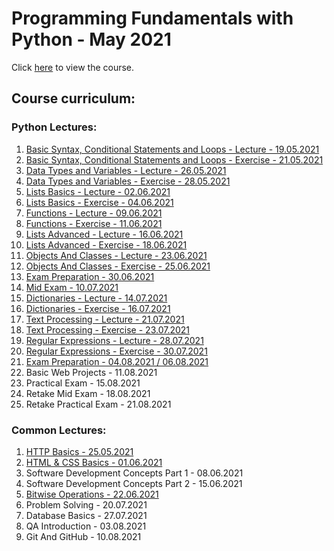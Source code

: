# Programming Fundamentals with Python - May 2021

Click [here](https://softuni.bg/trainings/3368/python-fundamentals-may-2021/internal) to view the course.

## Course curriculum:


### Python Lectures:

1. [Basic Syntax, Conditional Statements and Loops - Lecture - 19.05.2021](01.Basic%20Syntax,%20Conditional%20Statements%20and%20Loops)
2. [Basic Syntax, Conditional Statements and Loops - Exercise - 21.05.2021](02.Exercise%20-%20basic%20syntax%2C%20conditional%20statements%20and%20loops)
3. [Data Types and Variables - Lecture - 26.05.2021](04.%20Data%20Types%20and%20Variables)
4. [Data Types and Variables - Exercise - 28.05.2021](05.%20Exercise%20-%20Data%20Types%20and%20Variables)
5. [Lists Basics - Lecture - 02.06.2021](07.%20Lists%20Basics)
6. [Lists Basics - Exercise - 04.06.2021](08.%20Exercise%20-%20Lists%20Basics)
7. [Functions - Lecture - 09.06.2021](10.%20Functions)
8. [Functions - Exercise - 11.06.2021](11.%20Exercise%20-%20Functions)
9. [Lists Advanced - Lecture - 16.06.2021](13.%20Lists%20Advanced)
10. [Lists Advanced - Exercise - 18.06.2021](14.%20Exercise%20-%20List%20Advanced)
11. [Objects And Classes - Lecture - 23.06.2021](16.%20Objects%20and%20Classes)
12. [Objects And Classes - Exercise - 25.06.2021](17.%20Exercise%20-%20Objects%20and%20Classes)
13. [Exam Preparation - 30.06.2021](18.%20Mid%20Exam%20Preparation/)
14. [Mid Exam - 10.07.2021](19.%20Mid%20Exam)
15. [Dictionaries  - Lecture - 14.07.2021](20.%20Dictionaries)
16. [Dictionaries - Exercise - 16.07.2021](21.%20Exercise%20-%20Dictionaries)
17. [Text Processing - Lecture - 21.07.2021](22.%20Text%20Processing)
18. [Text Processing - Exercise - 23.07.2021](23.%20Exercise%20-%20Text%20Processing)
19. [Regular Expressions - Lecture - 28.07.2021](24.%20Regular%20Expressions)
20. [Regular Expressions - Exercise - 30.07.2021](25.%20Exercise%20-%20Regular%20Expressions)
21. [Exam Preparation - 04.08.2021 /  06.08.2021](26.%20Exam%20Preparation)
22. Basic Web Projects - 11.08.2021
23. Practical Exam - 15.08.2021
24. Retake Mid Exam - 18.08.2021
25. Retake Practical Exam - 21.08.2021


### Common Lectures:
1. [HTTP Basics - 25.05.2021](03.%20Http%20Basics)
2. [HTML & CSS Basics - 01.06.2021](06.%20HTML%20and%20CSS%20basics)
3. Software Development Concepts Part 1 - 08.06.2021
4. Software Development Concepts Part 2 - 15.06.2021
5. [Bitwise Operations - 22.06.2021](15.%20Bitwise%20Operations)
6. Problem Solving - 20.07.2021
7. Database Basics - 27.07.2021
8. QA Introduction - 03.08.2021
9. Git And GitHub - 10.08.2021

